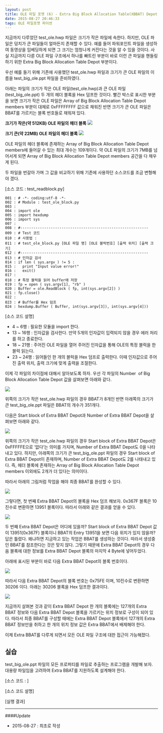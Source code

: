 ```yaml
---
layout: post
title: OLE 파일 포맷 (6) - Extra Big Block Allocation Table(XBBAT) Depot
date: 2015-08-27 20:46:33 
tags: OLE 파일포맷 파이썬
---
```


지금까지 다루었던 test_ole.hwp 파일은 크기가 작은 파일에 속한다. 하지만, OLE 파일은 덩치가 큰 파일들이 얼마든지 존재할 수 있다. 예를 들어 파워포인트 파일을 생성하여 동영상을 임베딩하게 되면 그 크기는 엄청나게 커진다는 것을 알 수 있을 것이다. 사실 지금까지 다룬 OLE 파일 구조에서 하나를 빠트린 부분이 바로 이런 큰 파일을 핸들링하기 위한 Extra Big Block Allocation Table Depot 부분이다. 

우선 예를 들기 위해 기존에 사용했던 test_ole.hwp 파일과 크기가 큰 OLE 파일의 이름을 test_big_ole.ppt 파일을 준비하였다.

아래는 파일의 크기가 작은 OLE 파일(test_ole.hwp)과 큰 OLE 파일(test_big_ole.ppt) 두 개의 헤더 블록을 Hex 덤프한 것이다. 빨간 박스로 표시한 부분을 보면 크기가 작은 OLE 파일은 Array of Big Block Allocation Table Depot members 부분이 대체로 0xFFFFFFFF 값으로 채워진 반면 크기가 큰 OLE 파일은 BBAT를 가르키는 블록 번호들로 채워져 있다.

**크기가 작은(약 512KB) OLE 파일의 헤더 블록**
![](/images/2015/315F4F48-794F-48E5-A4A1-18D4DCFF1B38.png)

**크기 큰(약 22MB) OLE 파일의 헤더 블록**
![](/images/2015/B2742330-1930-4878-9894-1B355505A029.png)

OLE 파일의 헤더 블록에 존재하는 Array of Big Block Allocation Table Depot members에 들어갈 수 있는 최대 개수는 109개이다. 약 OLE 파일의 크기가 7MB를 넘어서게 되면  Array of Big Block Allocation Table Depot members 공간을 다 채우게 된다. 

두 파일을 번갈아 가며 그 값을 비교하기 위해 기존에 사용하던 소스코드를 조금 변형해야 겠다.

[소스 코드 : test_readblock.py] 

```
001 : # -*- coding:utf-8 -*-
002 : # Module : test_ole_block.py
003 : 
004 : import ole
005 : import hexdump
006 : import sys
007 : 
008 : #-----------------------------------------------------------
009 : # Test 코드
010 : # 사용법 :
011 : # test_ole_block.py [OLE 파일 명] [OLE 블럭번호] [출력 위치] [출력 크기]
012 : #-----------------------------------------------------------
013 : # 인자값 검사
014 : if len ( sys.argv ) != 5 :
015 : 	print "Input value error!"
016 : 	exit()
017 : 
018 : # 특정 블럭을 읽어 buffer에 저장
019 : fp = open ( sys.argv[1], "rb" )
020 : Buffer = ole.ReadBlock ( fp, int(sys.argv[2]) )
021 : fp.close()
022 : 
023 : # Buffer를 Hex 덤프
024 : hexdump.Buffer ( Buffer, int(sys.argv[3]), int(sys.argv[4]))
```

[소스 코드 설명]

* 4 ~ 6행 : 필요한 모듈을 import 한다.
* 13 ~ 16행 : 인자값을 검사한다. 만약 5개의 인자값이 입력되지 않을 경우 에러 처리를 하고 종료한다.
* 18 ~ 21행 : 주어진 OLE 파일을 열어 주어진 인자값을 통해 OLE의 특정 블럭을 한 블럭 읽는다. 
* 23 ~ 24행 : 읽어들인 한 개의 블럭을 Hex 덤프로 출력한다. 이때 인자값으로 주어진 출력 위치, 출력 크기에 맞게 출력을 조절한다.

이제 각 파일의 차이점에 대해서 알아보도록 하자. 우선 각 파일의 Number  of Big Block Allocation Table Depot 값을 살펴보면 아래와 같다. 

![](/images/2015/23263DEF-4586-47D7-A48C-B0A811CCEDBD.png)

위쪽의 크기가 작은 test_ole.hwp 파일의 경우 BBAT가 8개인 반면 아래쪽의 크기가 큰 test_big_ole.ppt 파일은 BBAT의 개수가 351개다.

다음은 Start block of Extra BBAT Depot과 Number of Extra BBAT Depot을 살펴보면 아래와 같다. 

![](/images/2015/6D84F5B8-0DF7-4FCB-8626-A7AE8342BDC4.png)

위쪽의 크기가 작은 test_ole.hwp 파일의 경우 Start block of Extra BBAT Depot은 0xFFFFFE으로 ‘없다‘는 의미를 가지며, Number of Extra BBAT Depot도 0을 나타내고 있다. 하지만, 아래쪽의 크기가 큰 test_big_ole.ppt 파일의 경우 Start block of Extra BBAT Depot이 존재하며, Number of Extra BBAT Depot도 2를 나태내고 있다. 즉, 헤더 블록에 존재하는 Array of Big Block Allocation Table Depot members 이외에도 2개가 더 있다는 의미이다.

따라서 아래의 그림처럼 작업을 해야 최종 BBAT를 완성할 수 있다.

![](/images/2015/D8BFBF40-37D4-40B7-9F78-7F9DAF8091CD.png)

그렇다면, 첫 번째 Extra BBAT Depot의 블록을 Hex 덤프 해보자. 0x367F 블록은 10진수로 변환하면 13951 블록이다. 따라서 아래와 같은 결과를 얻을 수 있다.

![](/images/2015/0C4529FF-063F-4FEC-9EAE-C18F36AB3598.png)

두 번째 Extra BBAT Depot은 어디에 있을까? Start block of Extra BBAT Depot 값이 13951(0x367F) 블록이니 BBAT의 Entry 13951을 보면 다음 위치가 있지 않을까? 답은 틀렸다. 왜냐하면 지금하고 있는 작업은 BBAT를 생성하는 것이다. 따라서 생성중인 BBAT를 참조한다는 것은 맞지 않다. 그렇기 때문에 Extra BBAT Depot의 경우 다음 블록에 대한 정보를 Extra BBAT Depot 블록의 마지막 4 Byte에 넣어두었다.

아래에 표시된 부분이 바로 다음 Extra BBAT Depot의 블록 번호이다.

![](/images/2015/5BB2E3DC-F3D1-4331-BCB3-7AFCF67A5CB6.png)

따라서 다음 Extra BBAT Depot의 블록 번호는 0x75FE 이며, 10진수로 변환하면 30206 이다. 아래는 30206 블록을 Hex 덤프한 결과이다.

![](/images/2015/360A4AD9-3F79-49FC-92AB-DE0ABFF87FFE.png)

지금까지 살펴본 것과 같이 Extra BBAT Depot 한 개의 블록에는 127개의 Extra BBAT 정보와 다음 Extra BBAT Depot 블록을 가르키는 위치 정보로 구성이 되어 있다. 따라서 최종 BBAT를 구성할 때에는 Extra BBAT Depot 블록에서 127개의 Extra BBAT 정보만을 취하고 한 개의 위치 정보 값은 Extra BBAT에서 배제해야 한다.

이제 Extra BBAT를 다루게 되면서 모든 OLE 파일 구조에 대한 접근이 가능해졌다.


## 실습

test_big_ole.ppt 파일의 모든 프로퍼티를 파일로 추출하는 프로그램을 개발해 보자. 대용량 파일임을 고려하여 Extra BBAT를 지원하도록 설계해야 한다. 

[소스 코드 : ] 

[소스 코드 설명]

[실행 결과]





***

####Update

- 2015-08-27 : 최초로 작성